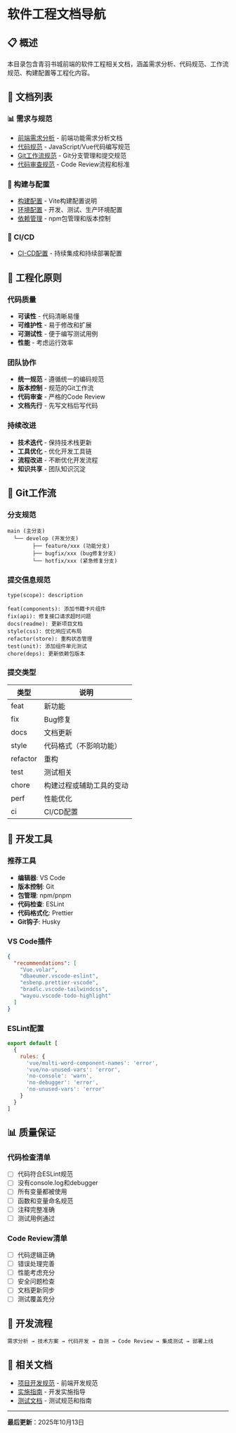 # 软件工程文档导航

## 📋 概述

本目录包含青羽书城前端的软件工程相关文档，涵盖需求分析、代码规范、工作流规范、构建配置等工程化内容。

## 📁 文档列表

### 📊 需求与规范
- [前端需求分析](./前端需求分析.md) - 前端功能需求分析文档
- [代码规范](./代码规范.md) - JavaScript/Vue代码编写规范
- [Git工作流规范](./Git工作流规范.md) - Git分支管理和提交规范
- [代码审查规范](./代码审查规范.md) - Code Review流程和标准

### 🔧 构建与配置
- [构建配置](./构建配置.md) - Vite构建配置说明
- [环境配置](./环境配置.md) - 开发、测试、生产环境配置
- [依赖管理](./依赖管理.md) - npm包管理和版本控制

### 🚀 CI/CD
- [CI-CD配置](./CI-CD配置.md) - 持续集成和持续部署配置

## 🎯 工程化原则

### 代码质量
- **可读性** - 代码清晰易懂
- **可维护性** - 易于修改和扩展
- **可测试性** - 便于编写测试用例
- **性能** - 考虑运行效率

### 团队协作
- **统一规范** - 遵循统一的编码规范
- **版本控制** - 规范的Git工作流
- **代码审查** - 严格的Code Review
- **文档先行** - 先写文档后写代码

### 持续改进
- **技术迭代** - 保持技术栈更新
- **工具优化** - 优化开发工具链
- **流程改进** - 不断优化开发流程
- **知识共享** - 团队知识沉淀

## 📝 Git工作流

### 分支规范

```
main (主分支)
  └── develop (开发分支)
        ├── feature/xxx (功能分支)
        ├── bugfix/xxx (bug修复分支)
        └── hotfix/xxx (紧急修复分支)
```

### 提交信息规范

```
type(scope): description

feat(components): 添加书籍卡片组件
fix(api): 修复接口请求超时问题
docs(readme): 更新项目文档
style(css): 优化响应式布局
refactor(store): 重构状态管理
test(unit): 添加组件单元测试
chore(deps): 更新依赖包版本
```

### 提交类型

| 类型 | 说明 |
|------|------|
| feat | 新功能 |
| fix | Bug修复 |
| docs | 文档更新 |
| style | 代码格式（不影响功能） |
| refactor | 重构 |
| test | 测试相关 |
| chore | 构建过程或辅助工具的变动 |
| perf | 性能优化 |
| ci | CI/CD配置 |

## 🔧 开发工具

### 推荐工具

- **编辑器**: VS Code
- **版本控制**: Git
- **包管理**: npm/pnpm
- **代码检查**: ESLint
- **代码格式化**: Prettier
- **Git钩子**: Husky

### VS Code插件

```json
{
  "recommendations": [
    "Vue.volar",
    "dbaeumer.vscode-eslint",
    "esbenp.prettier-vscode",
    "bradlc.vscode-tailwindcss",
    "wayou.vscode-todo-highlight"
  ]
}
```

### ESLint配置

```javascript
export default [
  {
    rules: {
      'vue/multi-word-component-names': 'error',
      'vue/no-unused-vars': 'error',
      'no-console': 'warn',
      'no-debugger': 'error',
      'no-unused-vars': 'error'
    }
  }
]
```

## 📊 质量保证

### 代码检查清单

- [ ] 代码符合ESLint规范
- [ ] 没有console.log和debugger
- [ ] 所有变量都被使用
- [ ] 函数和变量命名规范
- [ ] 注释完整准确
- [ ] 测试用例通过

### Code Review清单

- [ ] 代码逻辑正确
- [ ] 错误处理完善
- [ ] 性能考虑充分
- [ ] 安全问题检查
- [ ] 文档更新同步
- [ ] 测试覆盖充分

## 🚀 开发流程

```
需求分析 → 技术方案 → 代码开发 → 自测 → Code Review → 集成测试 → 部署上线
```

## 🔗 相关文档

- [项目开发规范](../项目开发规范.md) - 前端开发规范
- [实施指南](../implementation/) - 开发实施指导
- [测试文档](../testing/) - 测试规范和指南

---

**最后更新**：2025年10月13日

